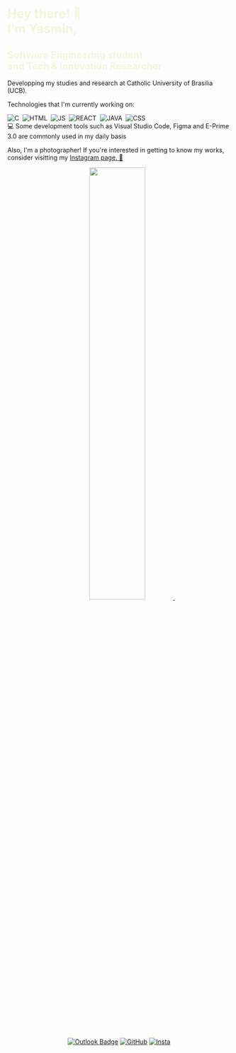 
<h1 style="color: beige;"> Hey there! 👋 <br>I’m Yasmin,</h1>
<h2 style="color: beige;"> Software Engineering student<br>and Tech & Innovation Researcher  </h2>
Developping my studies and research at Catholic University of Brasilia (UCB).

Technologies that I'm currently working on: 

![C](https://img.shields.io/badge/-c-0D1117?style=for-the-badge&logo=c&labelColor=0D1117)&nbsp;
![HTML](https://img.shields.io/badge/-html-0D1117?style=for-the-badge&logo=html5&labelColor=0D1117)&nbsp;
![JS](https://img.shields.io/badge/-javascript-0D1117?style=for-the-badge&logo=javascript&labelColor=0D1117)&nbsp;
![REACT](https://img.shields.io/badge/-react-0D1117?style=for-the-badge&logo=react&labelColor=0D1117)&nbsp;
![JAVA](https://img.shields.io/badge/java-0D1117?style=for-the-badge&logo=openjdk&logoColor=white)&nbsp;
![CSS](https://img.shields.io/badge/-css-0D1117?style=for-the-badge&logo=Css3&labelColor=0D1117)&nbsp;<br>
💻 Some development tools such as Visual Studio Code, Figma and E-Prime 3.0 are commonly used in my daily basis

Also, I'm a photographer! If you're interested in getting to know my works, consider visitting my <a href="https://www.instagram.com/vini_151/"> Instagram page. 📸 </a>

<div align="center">
<a href="https://github.com/vini-151">
  <img width="50%" src="https://github-readme-stats.vercel.app/api?username=vini-151&theme=dracula&show_icons=true" />
</a>&nbsp;

[![Outlook Badge](https://img.shields.io/badge/-vinicius.o.dev@gmail.com-006bed?style=flat-square&logo=gmail&logoColor=white&link=mailto:vinicius.o.dev@gmail.com)](vinicius.o.dev@gmail.com)
[![GitHub](https://img.shields.io/github/followers/vini-151?label=follow&style=social)](https://github.com/vini-151)
[![Insta](https://img.shields.io/badge/-vini_151-ffffff?style=flat&logo=instagram&logoColor=0059)](https://www.instagram.com/vini_151/)
</div>
